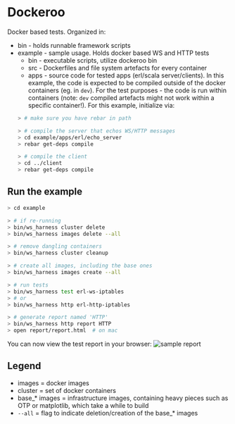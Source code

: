 Dockeroo
========

Docker based tests. Organized in:
* bin - holds runnable framework scripts
* example - sample usage.  Holds docker based WS and HTTP tests
  * bin - executable scripts, utilize dockeroo bin
  * src - Dockerfiles and file system artefacts for every container
  * apps - source code for tested apps (erl/scala server/clients).  In this example, the code is expected to be compiled outside of the docker containers (eg. in `dev`).  For the test purposes - the code is run within containers (note: `dev` compiled artefacts might not work within a specific container!).  For this example, initialize via:
  ```bash
  > # make sure you have rebar in path

  > # compile the server that echos WS/HTTP messages
  > cd example/apps/erl/echo_server
  > rebar get-deps compile

  > # compile the client
  > cd ../client
  > rebar get-deps compile
  ```


Run the example
---------------
```bash
> cd example

> # if re-running
> bin/ws_harness cluster delete
> bin/ws_harness images delete --all

> # remove dangling containers
> bin/ws_harness cluster cleanup

> # create all images, including the base ones
> bin/ws_harness images create --all

> # run tests
> bin/ws_harness test erl-ws-iptables
> # or
> bin/ws_harness http erl-http-iptables

> # generate report named 'HTTP'
> bin/ws_harness http report HTTP
> open report/report.html  # on mac
```

You can now view the test report in your browser:
![sample report](https://github.com/konrads/dockeroo/raw/screenshots/screenshots/report.screenshot.png)


Legend
------
* images = docker images
* cluster = set of docker containers
* base_* images = infrastructure images, containing heavy pieces such as OTP or matplotlib, which take a while to build
* `--all` = flag to indicate deletion/creation of the base_* images
